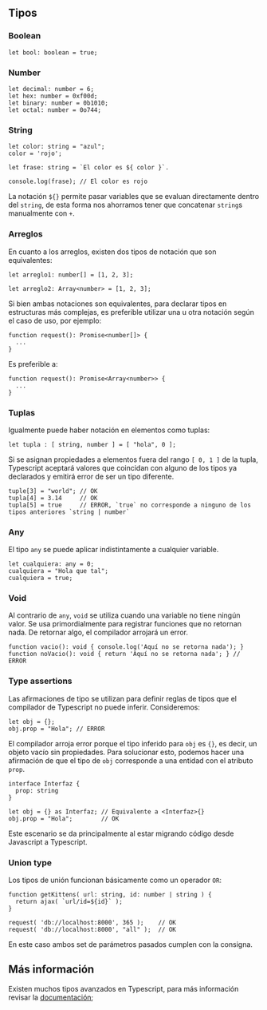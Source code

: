 ## Tipos


### Boolean

```
let bool: boolean = true;
```


### Number

```
let decimal: number = 6;
let hex: number = 0xf00d;
let binary: number = 0b1010;
let octal: number = 0o744;
```


### String

```
let color: string = "azul";
color = 'rojo';

let frase: string = `El color es ${ color }`.

console.log(frase); // El color es rojo
```

La notación `${}` permite pasar variables que se evaluan directamente dentro del `string`, de esta forma nos ahorramos tener que concatenar `string`s manualmente con `+`.


### Arreglos

En cuanto a los arreglos, existen dos tipos de notación que son equivalentes:

```
let arreglo1: number[] = [1, 2, 3];

let arreglo2: Array<number> = [1, 2, 3];
```

Si bien ambas notaciones son equivalentes, para declarar tipos en estructuras más complejas, es preferible utilizar una u otra notación según el caso de uso, por ejemplo:

```
function request(): Promise<number[]> {
  ...
}
```

Es preferible a: 

```
function request(): Promise<Array<number>> {
  ...
}
```


### Tuplas

Igualmente puede haber notación en elementos como tuplas:

```
let tupla : [ string, number ] = [ "hola", 0 ];
```

Si se asignan propiedades a elementos fuera del rango `[ 0, 1 ]` de la tupla, Typescript aceptará valores que coincidan con alguno de los tipos ya declarados y emitirá error de ser un tipo diferente.

```
tuple[3] = "world"; // OK
tupla[4] = 3.14     // OK
tupla[5] = true     // ERROR, `true` no corresponde a ninguno de los tipos anteriores `string | number`
```


### Any

El tipo `any` se puede aplicar indistintamente a cualquier variable.

```
let cualquiera: any = 0;
cualquiera = "Hola que tal";
cualquiera = true; 
```


### Void

Al contrario de `any`, `void` se utiliza cuando una variable no tiene ningún valor. Se usa primordialmente para registrar funciones que no retornan nada. De retornar algo, el compilador arrojará un error.

```
function vacio(): void { console.log('Aquí no se retorna nada'); }
function noVacio(): void { return 'Aquí no se retorna nada'; } // ERROR
```


### Type assertions

Las afirmaciones de tipo se utilizan para definir reglas de tipos que el compilador de Typescript no puede inferir. Consideremos:

```
let obj = {};
obj.prop = "Hola"; // ERROR
```

El compilador arroja error porque el tipo inferido para `obj` es `{}`, es decir, un objeto vacío sin propiedades. Para solucionar esto, podemos hacer una afirmación de que el tipo de `obj` corresponde a una entidad con el atributo `prop`. 

```
interface Interfaz {
  prop: string
}

let obj = {} as Interfaz; // Equivalente a <Interfaz>{}
obj.prop = "Hola";        // OK
```

Este escenario se da principalmente al estar migrando código desde Javascript a Typescript.


### Union type

Los tipos de unión funcionan básicamente como un operador `OR`:

```
function getKittens( url: string, id: number | string ) {
  return ajax( `url/id=${id}` );
}

request( 'db://localhost:8000', 365 );    // OK
request( 'db://localhost:8000', "all" );  // OK
```

En este caso ambos set de parámetros pasados cumplen con la consigna.


## Más información

Existen muchos tipos avanzados en Typescript, para más información revisar la [documentación](https://www.typescriptlang.org/docs/handbook/advanced-types.html);


